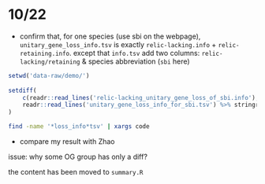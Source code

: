 # 10/22

- confirm that, for one species (use sbi on the webpage), `unitary_gene_loss_info.tsv` is exactly `relic-lacking.info` + `relic-retaining.info`. except that `info.tsv` add two columns: `relic-lacking/retaining` & species abbreviation (`sbi` here)

```r
setwd('data-raw/demo/') 
       
setdiff(
    c(readr::read_lines('relic-lacking_unitary_gene_loss_of_sbi.info'),readr::read_lines('relic-retaining_unitary_gene_loss_of_sbi.info')) %>% sort,    
    readr::read_lines('unitary_gene_loss_info_for_sbi.tsv') %>% stringr::str_replace('\trelic[\\w\\W]+$', '') %>% sort
)
```



```bash
find -name '*loss_info*tsv' | xargs code
```

- compare my result with Zhao

issue: why some OG group has only a diff?

the content has been moved to `summary.R`
